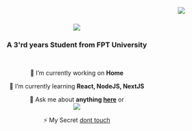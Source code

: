 <img align="right" src="https://visitor-badge.laobi.icu/badge?page_id=salesp07.salesp07" />

<h1 align="center">
    <img src="https://readme-typing-svg.herokuapp.com/?font=Righteous&size=35&center=true&vCenter=true&width=500&height=70&duration=4000&lines=Hi+There!+👋;+I'm+Phan+Duy+Thành!;" />
</h1>

<h3 align="center">A 3'rd years Student from FPT University</h3>

<br/>

<div align="center">
 
 🔭 I’m currently working on **Home**
 
 🌱 I’m currently learning **React, NodeJS, NextJS**

💬 Ask me about **anything [here](https://www.facebook.com/profile.php?id=100049906000068)** or  
<a href="mailto:thanhpd2303@gmail.com">
    <img src="https://img.shields.io/badge/Gmail-333333?style=for-the-badge&logo=gmail&logoColor=red" />
</a>

⚡ My Secret [dont touch](https://www.youtube.com/watch?v=dQw4w9WgXcQ)

 </div>
<br/>
